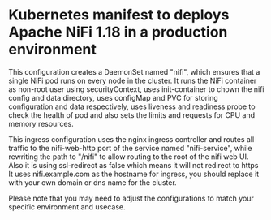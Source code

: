 # Kubernetes manifest to deploys Apache NiFi 1.18 in a production environment

This configuration creates a DaemonSet named "nifi", which ensures that a single NiFi pod runs on every node in the cluster. It runs the NiFi container as non-root user using securityContext, uses init-container to chown the nifi config and data directory, uses configMap and PVC for storing configuration and data respectively, uses liveness and readiness probe to check the health of pod and also sets the limits and requests for CPU and memory resources.

This ingress configuration uses the nginx ingress controller and routes all traffic to the nifi-web-http port of the service named "nifi-service", while rewriting the path to "/nifi" to allow routing to the root of the nifi web UI. Also it is using ssl-redirect as false which means it will not redirect to https
It uses nifi.example.com as the hostname for ingress, you should replace it with your own domain or dns name for the cluster.


Please note that you may need to adjust the configurations to match your specific environment and usecase.